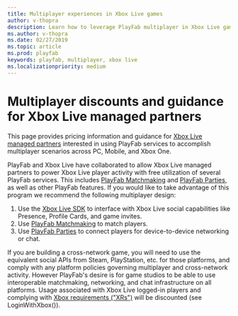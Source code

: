 ```yaml
---
title: Multiplayer experiences in Xbox Live games
author: v-thopra
description: Learn how to leverage PlayFab multiplayer in Xbox Live games.
ms.author: v-thopra
ms.date: 02/27/2019
ms.topic: article
ms.prod: playfab
keywords: playfab, multiplayer, xbox live
ms.localizationpriority: medium
---
```


# Multiplayer discounts and guidance for Xbox Live managed partners

This page provides pricing information and guidance for [Xbox Live managed partners](https://docs.microsoft.com/en-us/windows/uwp/xbox-live/get-started-with-partner/get-started-with-xbox-live-partner) interested in using PlayFab services to accomplish multiplayer scenarios across PC, Mobile, and Xbox One.

PlayFab and Xbox Live have collaborated to allow Xbox Live managed partners to power Xbox Live player activity with free utilization of several PlayFab services. This includes [PlayFab Matchmaking](https://review.docs.microsoft.com/en-us/gaming/playfab/features/multiplayer/matchmaking/?branch=master) and [PlayFab Parties](https://aka.ms/Bumblelion), as well as other PlayFab features<!-- (TBD link)-->. If you would like to take advantage of this program we recommend the following multiplayer design:

1. Use the [Xbox Live SDK](https://docs.microsoft.com/en-us/windows/uwp/xbox-live/developer-program-overview) to interface with Xbox Live social capabilities like Presence, Profile Cards, and game invites.
2. Use [PlayFab Matchmaking](https://review.docs.microsoft.com/en-us/gaming/playfab/features/multiplayer/matchmaking/?branch=master) to match players.
3. Use [PlayFab Parties](https://review.docs.microsoft.com/en-us/gaming/playfab/features/multiplayer/networking/pricing?branch=master) to connect players for device-to-device networking or chat.

If you are building a cross-network game, you will need to use the equivalent social APIs from Steam, PlayStation, etc. for those platforms, and comply with any platform policies governing multiplayer and cross-network activity. However PlayFab's desire is for game studios to be able to use interoperable matchmaking, networking, and chat infrastructure on all platforms. Usage associated with Xbox Live logged-in players and complying with [Xbox requirements ("XRs")](https://developer.microsoft.com/en-us/games/xbox/partner/live-requirements) will be discounted (see LoginWithXbox()).
